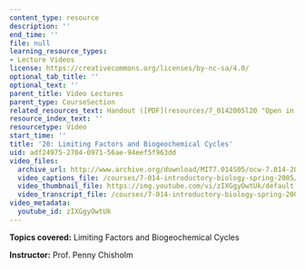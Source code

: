 ```yaml
---
content_type: resource
description: ''
end_time: ''
file: null
learning_resource_types:
- Lecture Videos
license: https://creativecommons.org/licenses/by-nc-sa/4.0/
optional_tab_title: ''
optional_text: ''
parent_title: Video Lectures
parent_type: CourseSection
related_resources_text: Handout ([PDF](resources/7_0142005l20 "Open in a new window."))
resource_index_text: ''
resourcetype: Video
start_time: ''
title: '20: Limiting Factors and Biogeochemical Cycles'
uid: adf24975-2704-0971-56ae-94eef5f963dd
video_files:
  archive_url: http://www.archive.org/download/MIT7.014S05/ocw-7.014-20-30mar05-220k.mp4
  video_captions_file: /courses/7-014-introductory-biology-spring-2005/7bd44b1ef94b53f087003d686da4db39_zIXGgyOwtUk.vtt
  video_thumbnail_file: https://img.youtube.com/vi/zIXGgyOwtUk/default.jpg
  video_transcript_file: /courses/7-014-introductory-biology-spring-2005/912adf2245e06a41f08d30a09108ac41_zIXGgyOwtUk.pdf
video_metadata:
  youtube_id: zIXGgyOwtUk
---
```


**Topics covered:** Limiting Factors and Biogeochemical Cycles  
  
**Instructor:** Prof. Penny Chisholm

